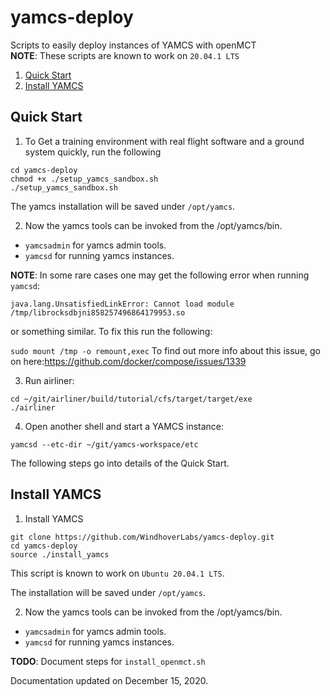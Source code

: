 # yamcs-deploy
Scripts to easily deploy instances of YAMCS with openMCT  
**NOTE**: These scripts are known to work on `20.04.1 LTS`


1. [Quick Start](#quick_start)
2. [Install YAMCS](#install_yamcs)


## Quick Start<a name="quick_start"></a>
1. To Get a training environment with real flight software and a ground system quickly, run the following
 
```
cd yamcs-deploy
chmod +x ./setup_yamcs_sandbox.sh
./setup_yamcs_sandbox.sh
```

The yamcs installation will be saved under `/opt/yamcs`.

2. Now the yamcs tools can be invoked from the /opt/yamcs/bin.
- `yamcsadmin` for yamcs admin tools.
- `yamcsd` for running yamcs instances.


**NOTE**: In some rare cases one may get the following error when running `yamcsd`:
```
java.lang.UnsatisfiedLinkError: Cannot load module /tmp/librocksdbjni858257496864179953.so

```
or something similar. To fix this run the following:

`sudo mount /tmp -o remount,exec`
To find out more info about this issue, go on here:https://github.com/docker/compose/issues/1339

 
3. Run airliner:
```
cd ~/git/airliner/build/tutorial/cfs/target/target/exe
./airliner
```

4. Open another shell and start a YAMCS instance:
```
yamcsd --etc-dir ~/git/yamcs-workspace/etc
```

The following steps go into details of the Quick Start.

## Install YAMCS<a name="install_yamcs"></a>

1. Install YAMCS
```
git clone https://github.com/WindhoverLabs/yamcs-deploy.git
cd yamcs-deploy
source ./install_yamcs
```
This script is known to work on `Ubuntu 20.04.1 LTS`.

The installation will be saved under `/opt/yamcs`.

2. Now the yamcs tools can be invoked from the /opt/yamcs/bin.
- `yamcsadmin` for yamcs admin tools.
- `yamcsd` for running yamcs instances.


**TODO**: Document steps for `install_openmct.sh`
 
Documentation updated on December 15, 2020.
